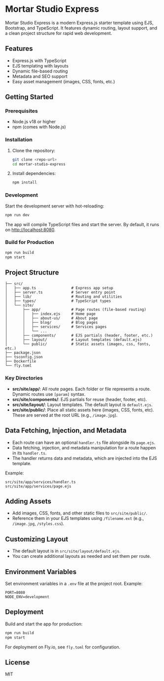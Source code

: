 
# Mortar Studio Express

Mortar Studio Express is a modern Express.js starter template using EJS, Bootstrap, and TypeScript. It features dynamic routing, layout support, and a clean project structure for rapid web development.

## Features

- Express.js with TypeScript
- EJS templating with layouts
- Dynamic file-based routing
- Metadata and SEO support
- Easy asset management (images, CSS, fonts, etc.)

## Getting Started

### Prerequisites

- Node.js v18 or higher
- npm (comes with Node.js)

### Installation

1. Clone the repository:
   ```bash
   git clone <repo-url>
   cd mortar-studio-express
   ```

2. Install dependencies:
   ```bash
   npm install
   ```

### Development

Start the development server with hot-reloading:

```bash
npm run dev
```

The app will compile TypeScript files and start the server. By default, it runs on [http://localhost:8080](http://localhost:8080).

### Build for Production

```bash
npm run build
npm start
```

## Project Structure

```
├── src/
│   ├── app.ts                # Express app setup
│   ├── server.ts             # Server entry point
│   ├── lib/                  # Routing and utilities
│   ├── types/                # TypeScript types
│   └── site/
│       ├── app/              # Page routes (file-based routing)
│       │   ├── index.ejs     # Home page
│       │   ├── about-us/     # About page
│       │   ├── blog/         # Blog pages
│       │   ├── services/     # Services pages
│       │   └── ...
│       ├── components/       # EJS partials (header, footer, etc.)
│       ├── layout/           # Layout templates (default.ejs)
│       └── public/           # Static assets (images, css, fonts, etc.)
├── package.json
├── tsconfig.json
├── Dockerfile
└── fly.toml
```

### Key Directories

- **src/site/app/**: All route pages. Each folder or file represents a route. Dynamic routes use `[param]` syntax.
- **src/site/components/**: EJS partials for reuse (header, footer, etc).
- **src/site/layout/**: Layout templates. The default layout is `default.ejs`.
- **src/site/public/**: Place all static assets here (images, CSS, fonts, etc). These are served at the root URL (e.g., `/image.jpg`).

## Data Fetching, Injection, and Metadata

- Each route can have an optional `handler.ts` file alongside its `page.ejs`.
- Data fetching, injection, and metadata manipulation for a route happen in its `handler.ts`.
- The handler returns data and metadata, which are injected into the EJS template.

Example:

```
src/site/app/services/handler.ts
src/site/app/services/page.ejs
```

## Adding Assets

- Add images, CSS, fonts, and other static files to `src/site/public/`.
- Reference them in your EJS templates using `/filename.ext` (e.g., `/image.jpg`, `/styles.css`).

## Customizing Layout

- The default layout is in `src/site/layout/default.ejs`.
- You can create additional layouts as needed and set them per route.

## Environment Variables

Set environment variables in a `.env` file at the project root. Example:

```
PORT=8080
NODE_ENV=development
```

## Deployment

Build and start the app for production:

```bash
npm run build
npm start
```

For deployment on Fly.io, see `fly.toml` for configuration.

## License

MIT

